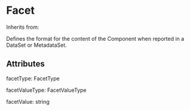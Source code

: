 
# Facet

Inherits from: [](..//.md)



Defines the format for the content of the Component when reported in a DataSet or MetadataSet.

## Attributes

facetType: FacetType

facetValueType: FacetValueType

facetValue: string






